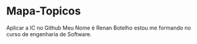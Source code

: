 # Mapa-Topicos
Aplicar a IC no Github
Meu Nome é Renan Botelho estou me formando no curso de engenharia de Software.
